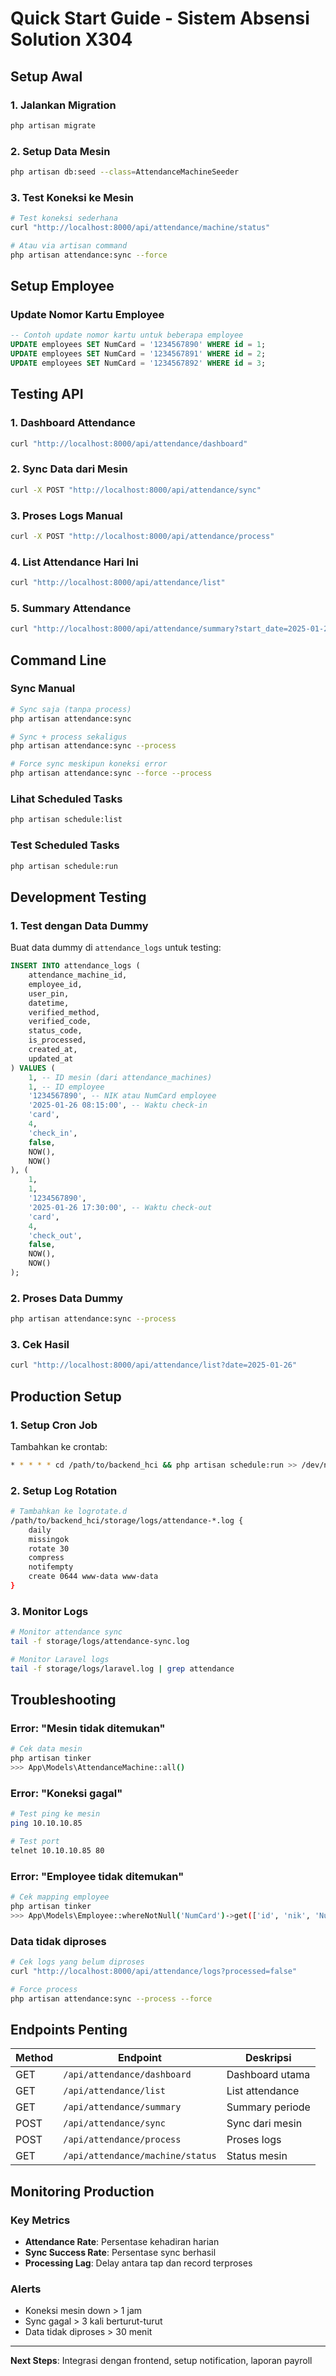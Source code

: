 # Quick Start Guide - Sistem Absensi Solution X304

## Setup Awal

### 1. Jalankan Migration
```bash
php artisan migrate
```

### 2. Setup Data Mesin
```bash
php artisan db:seed --class=AttendanceMachineSeeder
```

### 3. Test Koneksi ke Mesin
```bash
# Test koneksi sederhana
curl "http://localhost:8000/api/attendance/machine/status"

# Atau via artisan command
php artisan attendance:sync --force
```

## Setup Employee

### Update Nomor Kartu Employee
```sql
-- Contoh update nomor kartu untuk beberapa employee
UPDATE employees SET NumCard = '1234567890' WHERE id = 1;
UPDATE employees SET NumCard = '1234567891' WHERE id = 2;
UPDATE employees SET NumCard = '1234567892' WHERE id = 3;
```

## Testing API

### 1. Dashboard Attendance
```bash
curl "http://localhost:8000/api/attendance/dashboard"
```

### 2. Sync Data dari Mesin
```bash
curl -X POST "http://localhost:8000/api/attendance/sync"
```

### 3. Proses Logs Manual
```bash
curl -X POST "http://localhost:8000/api/attendance/process"
```

### 4. List Attendance Hari Ini
```bash
curl "http://localhost:8000/api/attendance/list"
```

### 5. Summary Attendance
```bash
curl "http://localhost:8000/api/attendance/summary?start_date=2025-01-26&end_date=2025-01-26"
```

## Command Line

### Sync Manual
```bash
# Sync saja (tanpa process)
php artisan attendance:sync

# Sync + process sekaligus
php artisan attendance:sync --process

# Force sync meskipun koneksi error
php artisan attendance:sync --force --process
```

### Lihat Scheduled Tasks
```bash
php artisan schedule:list
```

### Test Scheduled Tasks
```bash
php artisan schedule:run
```

## Development Testing

### 1. Test dengan Data Dummy
Buat data dummy di `attendance_logs` untuk testing:

```sql
INSERT INTO attendance_logs (
    attendance_machine_id, 
    employee_id, 
    user_pin, 
    datetime, 
    verified_method, 
    verified_code, 
    status_code, 
    is_processed, 
    created_at, 
    updated_at
) VALUES (
    1, -- ID mesin (dari attendance_machines)
    1, -- ID employee
    '1234567890', -- NIK atau NumCard employee
    '2025-01-26 08:15:00', -- Waktu check-in
    'card', 
    4, 
    'check_in', 
    false,
    NOW(),
    NOW()
), (
    1,
    1,
    '1234567890',
    '2025-01-26 17:30:00', -- Waktu check-out
    'card',
    4,
    'check_out',
    false,
    NOW(),
    NOW()
);
```

### 2. Proses Data Dummy
```bash
php artisan attendance:sync --process
```

### 3. Cek Hasil
```bash
curl "http://localhost:8000/api/attendance/list?date=2025-01-26"
```

## Production Setup

### 1. Setup Cron Job
Tambahkan ke crontab:
```bash
* * * * * cd /path/to/backend_hci && php artisan schedule:run >> /dev/null 2>&1
```

### 2. Setup Log Rotation
```bash
# Tambahkan ke logrotate.d
/path/to/backend_hci/storage/logs/attendance-*.log {
    daily
    missingok
    rotate 30
    compress
    notifempty
    create 0644 www-data www-data
}
```

### 3. Monitor Logs
```bash
# Monitor attendance sync
tail -f storage/logs/attendance-sync.log

# Monitor Laravel logs
tail -f storage/logs/laravel.log | grep attendance
```

## Troubleshooting

### Error: "Mesin tidak ditemukan"
```bash
# Cek data mesin
php artisan tinker
>>> App\Models\AttendanceMachine::all()
```

### Error: "Koneksi gagal"
```bash
# Test ping ke mesin
ping 10.10.10.85

# Test port
telnet 10.10.10.85 80
```

### Error: "Employee tidak ditemukan"
```bash
# Cek mapping employee
php artisan tinker
>>> App\Models\Employee::whereNotNull('NumCard')->get(['id', 'nik', 'NumCard'])
```

### Data tidak diproses
```bash
# Cek logs yang belum diproses
curl "http://localhost:8000/api/attendance/logs?processed=false"

# Force process
php artisan attendance:sync --process --force
```

## Endpoints Penting

| Method | Endpoint | Deskripsi |
|--------|----------|-----------|
| GET | `/api/attendance/dashboard` | Dashboard utama |
| GET | `/api/attendance/list` | List attendance |
| GET | `/api/attendance/summary` | Summary periode |
| POST | `/api/attendance/sync` | Sync dari mesin |
| POST | `/api/attendance/process` | Proses logs |
| GET | `/api/attendance/machine/status` | Status mesin |

## Monitoring Production

### Key Metrics
- **Attendance Rate**: Persentase kehadiran harian
- **Sync Success Rate**: Persentase sync berhasil
- **Processing Lag**: Delay antara tap dan record terproses

### Alerts
- Koneksi mesin down > 1 jam
- Sync gagal > 3 kali berturut-turut
- Data tidak diproses > 30 menit

---
**Next Steps**: Integrasi dengan frontend, setup notification, laporan payroll 
